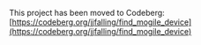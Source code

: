This project has been moved to Codeberg: [https://codeberg.org/jjfalling/find_mogile_device](https://codeberg.org/jjfalling/find_mogile_device)
